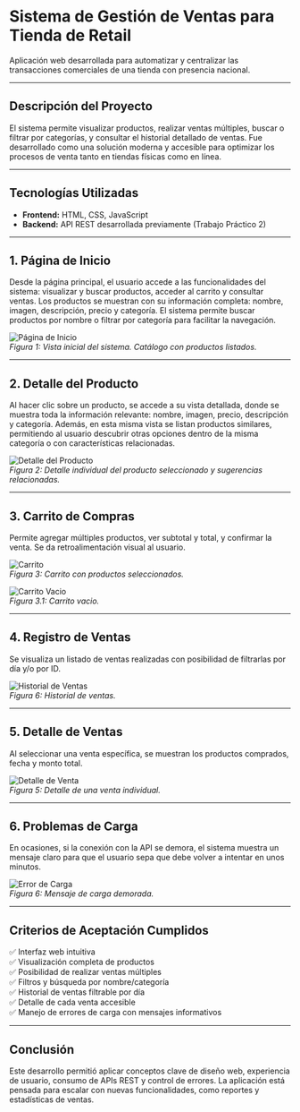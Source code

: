 # **Sistema de Gestión de Ventas para Tienda de Retail**  
Aplicación web desarrollada para automatizar y centralizar las transacciones comerciales de una tienda con presencia nacional.

---

## **Descripción del Proyecto**  
El sistema permite visualizar productos, realizar ventas múltiples, buscar o filtrar por categorías, y consultar el historial detallado de ventas. Fue desarrollado como una solución moderna y accesible para optimizar los procesos de venta tanto en tiendas físicas como en línea.

---

## **Tecnologías Utilizadas**  
- **Frontend:** HTML, CSS, JavaScript  
- **Backend:** API REST desarrollada previamente (Trabajo Práctico 2)

---

## **1. Página de Inicio**  
Desde la página principal, el usuario accede a las funcionalidades del sistema: visualizar y buscar productos, acceder al carrito y consultar ventas.
Los productos se muestran con su información completa: nombre, imagen, descripción, precio y categoría.
El sistema permite buscar productos por nombre o filtrar por categoría para facilitar la navegación.

![Página de Inicio](https://github.com/FiorellaA17/TP3-UI-Adami_Fiorella/blob/main/inicio.png)  
*Figura 1: Vista inicial del sistema. Catálogo con productos listados.*

---

## **2. Detalle del Producto**  
Al hacer clic sobre un producto, se accede a su vista detallada, donde se muestra toda la información relevante: nombre, imagen, precio, descripción y categoría. Además, en esta misma vista se listan productos similares, permitiendo al usuario descubrir otras opciones dentro de la misma categoría o con características relacionadas.

![Detalle del Producto](https://github.com/FiorellaA17/TP3-UI-Adami_Fiorella/blob/main/detalle-producto.png)  
*Figura 2: Detalle individual del producto seleccionado y sugerencias relacionadas.*

---

## **3. Carrito de Compras**  
Permite agregar múltiples productos, ver subtotal y total, y confirmar la venta. Se da retroalimentación visual al usuario.

![Carrito](https://github.com/FiorellaA17/TP3-UI-Adami_Fiorella/blob/main/carrito.png)  
*Figura 3: Carrito con productos seleccionados.*

![Carrito Vacio](https://github.com/FiorellaA17/TP3-UI-Adami_Fiorella/blob/main/carrito-vacio.png)  
*Figura 3.1: Carrito vacio.*

---

## **4. Registro de Ventas**  
Se visualiza un listado de ventas realizadas con posibilidad de filtrarlas por día y/o por ID.

![Historial de Ventas](https://github.com/FiorellaA17/TP3-UI-Adami_Fiorella/blob/main/ventas.png)  
*Figura 6: Historial de ventas.*

---

## **5. Detalle de Ventas**  
Al seleccionar una venta específica, se muestran los productos comprados, fecha y monto total.

![Detalle de Venta](https://github.com/FiorellaA17/TP3-UI-Adami_Fiorella/blob/main/detalle-venta.png)  
*Figura 5: Detalle de una venta individual.*

---

## **6. Problemas de Carga**  
En ocasiones, si la conexión con la API se demora, el sistema muestra un mensaje claro para que el usuario sepa que debe volver a intentar en unos minutos.

![Error de Carga](https://github.com/FiorellaA17/TP3-UI-Adami_Fiorella/blob/main/error-carga.png)  
*Figura 6: Mensaje de carga demorada.*

---

## **Criterios de Aceptación Cumplidos**  
✅ Interfaz web intuitiva  
✅ Visualización completa de productos  
✅ Posibilidad de realizar ventas múltiples  
✅ Filtros y búsqueda por nombre/categoría  
✅ Historial de ventas filtrable por día  
✅ Detalle de cada venta accesible  
✅ Manejo de errores de carga con mensajes informativos  

---

## **Conclusión**  
Este desarrollo permitió aplicar conceptos clave de diseño web, experiencia de usuario, consumo de APIs REST y control de errores. La aplicación está pensada para escalar con nuevas funcionalidades, como reportes y estadísticas de ventas.
